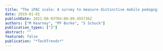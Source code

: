 ```yaml
---
title: "The iPAC scale: A survey to measure distinctive mobile pedagogies"
date: 2019-01-01
publishDate: 2021-08-03T04:08:09.455736Z
authors: ["M Kearney", "PF Burke", "S Schuck"]
publication_types: ["2"]
abstract: ""
featured: false
publication: "*TechTrends*"
---
```



